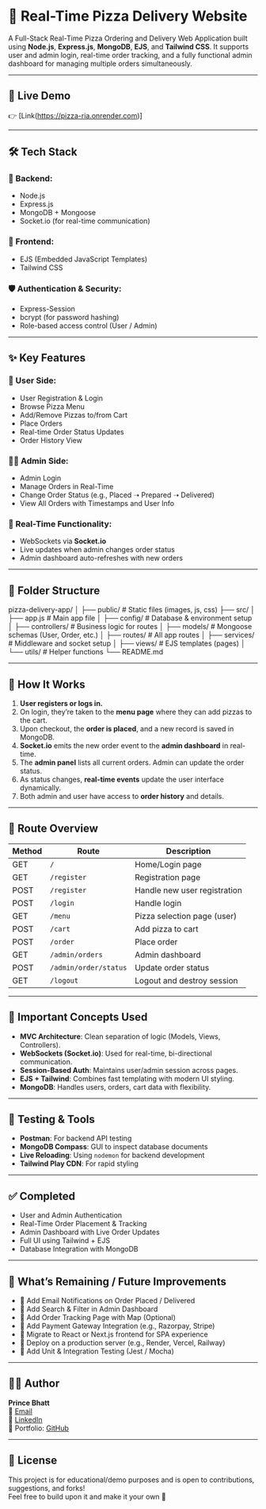 # 🍕 Real-Time Pizza Delivery Website

A Full-Stack Real-Time Pizza Ordering and Delivery Web Application built using **Node.js**, **Express.js**, **MongoDB**, **EJS**, and **Tailwind CSS**. It supports user and admin login, real-time order tracking, and a fully functional admin dashboard for managing multiple orders simultaneously.

---

## 📌 Live Demo

👉 [Link(https://pizza-ria.onrender.com)]

---

## 🛠️ Tech Stack

### 🔧 Backend:
- Node.js
- Express.js
- MongoDB + Mongoose
- Socket.io (for real-time communication)

### 🎨 Frontend:
- EJS (Embedded JavaScript Templates)
- Tailwind CSS

### 🛡️ Authentication & Security:
- Express-Session
- bcrypt (for password hashing)
- Role-based access control (User / Admin)

---

## ✨ Key Features

### 👤 User Side:
- User Registration & Login
- Browse Pizza Menu
- Add/Remove Pizzas to/from Cart
- Place Orders
- Real-time Order Status Updates
- Order History View

### 🧑‍💼 Admin Side:
- Admin Login
- Manage Orders in Real-Time
- Change Order Status (e.g., Placed ➝ Prepared ➝ Delivered)
- View All Orders with Timestamps and User Info

### 🔁 Real-Time Functionality:
- WebSockets via **Socket.io**
- Live updates when admin changes order status
- Admin dashboard auto-refreshes with new orders

---

## 📁 Folder Structure

pizza-delivery-app/
│
├── public/ # Static files (images, js, css)
├── src/
│ ├── app.js # Main app file
│ ├── config/ # Database & environment setup
│ ├── controllers/ # Business logic for routes
│ ├── models/ # Mongoose schemas (User, Order, etc.)
│ ├── routes/ # All app routes
│ ├── services/ # Middleware and socket setup
│ ├── views/ # EJS templates (pages)
│ └── utils/ # Helper functions
└── README.md


---

## 🚦 How It Works

1. **User registers or logs in.**
2. On login, they’re taken to the **menu page** where they can add pizzas to the cart.
3. Upon checkout, the **order is placed**, and a new record is saved in MongoDB.
4. **Socket.io** emits the new order event to the **admin dashboard** in real-time.
5. The **admin panel** lists all current orders. Admin can update the order status.
6. As status changes, **real-time events** update the user interface dynamically.
7. Both admin and user have access to **order history** and details.

---

## 🔐 Route Overview

| Method | Route                   | Description                     |
|--------|-------------------------|---------------------------------|
| GET    | `/`                     | Home/Login page                 |
| GET    | `/register`             | Registration page               |
| POST   | `/register`             | Handle new user registration    |
| POST   | `/login`                | Handle login                    |
| GET    | `/menu`                 | Pizza selection page (user)     |
| POST   | `/cart`                 | Add pizza to cart               |
| POST   | `/order`                | Place order                     |
| GET    | `/admin/orders`         | Admin dashboard                 |
| POST   | `/admin/order/status`   | Update order status             |
| GET    | `/logout`               | Logout and destroy session      |

---

## 🧠 Important Concepts Used

- **MVC Architecture**: Clean separation of logic (Models, Views, Controllers).
- **WebSockets (Socket.io)**: Used for real-time, bi-directional communication.
- **Session-Based Auth**: Maintains user/admin session across pages.
- **EJS + Tailwind**: Combines fast templating with modern UI styling.
- **MongoDB**: Handles users, orders, cart data with flexibility.

---

## 🧪 Testing & Tools

- **Postman**: For backend API testing
- **MongoDB Compass**: GUI to inspect database documents
- **Live Reloading**: Using `nodemon` for backend development
- **Tailwind Play CDN**: For rapid styling

---

## ✅ Completed

- User and Admin Authentication
- Real-Time Order Placement & Tracking
- Admin Dashboard with Live Order Updates
- Full UI using Tailwind + EJS
- Database Integration with MongoDB

---

## 🔧 What’s Remaining / Future Improvements

- 🔲 Add Email Notifications on Order Placed / Delivered
- 🔲 Add Search & Filter in Admin Dashboard
- 🔲 Add Order Tracking Page with Map (Optional)
- 🔲 Add Payment Gateway Integration (e.g., Razorpay, Stripe)
- 🔲 Migrate to React or Next.js frontend for SPA experience
- 🔲 Deploy on a production server (e.g., Render, Vercel, Railway)
- 🔲 Add Unit & Integration Testing (Jest / Mocha)

---

## 🙋‍♂️ Author

**Prince Bhatt**  
📧 [Email](Mailto:princebhatt316@gmail.com)  
🔗 [LinkedIn](https://linkedin.com/in/your-profile)  
📁 Portfolio: [GitHub](https://github.com/princebhatt03)

---

## 📜 License

This project is for educational/demo purposes and is open to contributions, suggestions, and forks!  
Feel free to build upon it and make it your own 🚀
